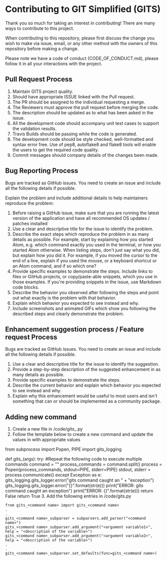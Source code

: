 # Contributing to GIT Simplified (GITS)

Thank you so much for taking an interest in contributing! There are many ways to contribute to this project.

When contributing to this repository, please first discuss the change you wish to make via issue,
email, or any other method with the owners of this repository before making a change.

Please note we have a code of conduct (CODE_OF_CONDUCT.md), please follow it in all your interactions with the project.

## Pull Request Process

1. Maintain GITS project quality.
2. Should have appropriate ISSUE linked with the Pull request.
3. The PR should be assigned to the individual requesting a merge.
4. The Reviewers must approve the pull request before merging the code.
5. The description should be updated as to what has been asked in the issue.
6. All the development code should accompany unit test cases to support the validation results.
7. Travis Builds should be passing while the code is generated.
8. The development code should be style checked, well-formatted and syntax error free. Use of pep8, autoflake8 and flake8 tools will enable the users to get the required code quality.
9. Commit messages should company details of the changes been made.

## Bug Reporting Process

Bugs are tracked as GitHub issues. You need to create an issue and include all the following details if possible.

Explain the problem and include additional details to help maintainers reproduce the problem:

1. Before raising a GitHub issue, make sure that you are running the latest version of the application and have all recommended OS updates / patches installed
2. Use a clear and descriptive title for the issue to identify the problem.
3. Describe the exact steps which reproduce the problem in as many details as possible. For example, start by explaining how you started Atom, e.g. which command exactly you used in the terminal, or how you started Atom otherwise. When listing steps, don't just say what you did, but explain how you did it. For example, if you moved the cursor to the end of a line, explain if you used the mouse, or a keyboard shortcut or an Atom command, and if so which one?
4. Provide specific examples to demonstrate the steps. Include links to files or GitHub projects, or copy/paste-able snippets, which you use in those examples. If you're providing snippets in the issue, use Markdown code blocks.
5. Describe the behavior you observed after following the steps and point out what exactly is the problem with that behavior.
6. Explain which behavior you expected to see instead and why.
7. Include screenshots and animated GIFs which show you following the described steps and clearly demonstrate the problem.


## Enhancement suggestion process / Feature request Process

Bugs are tracked as GitHub issues. You need to create an issue and include all the following details if possible.

1. Use a clear and descriptive title for the issue to identify the suggestion.
2. Provide a step-by-step description of the suggested enhancement in as many details as possible.
3. Provide specific examples to demonstrate the steps.
4. Describe the current behavior and explain which behavior you expected to see instead and why.
5. Explain why this enhancement would be useful to most users and isn't something that can or should be implemented as a community package.

## Adding new command

1. Create a new file in <PROJECT HOME>/code/gits_<command name>.py
2. Follow the template below to create a new command and update the values in
  <text> with appropriate values

from subprocess import Popen, PIPE
import gits_logging

def gits_<command name>(args):
    try:
        #Repeat the following code to execute multiple commands
        command = "<command to be executed>"
        process_commands = command.split()
        process = Popen(process_commands, stdout=PIPE, stderr=PIPE)
        stdout, stderr = process.communicate()
    except Exception as e:
        gits_logging.gits_logger.error("gits <command name> command caught an "
            + "exception")
        gits_logging.gits_logger.error("{}".format(str(e)))
        print("ERROR: gits <command name> command caught an exception")
        print("ERROR: {}".format(str(e)))
        return False
    return True
3. Add the following entries in <PROJECT HOME>/code/gits.py

    from gits_<command name> import gits_<command name>
    .
    .
    gits_<command name>_subparser = subparsers.add_parser("<command name>")
    gits_<command name>_subparser.add_argument("<argument variable1>", help = "<description of the variable>")
    gits_<command name>_subparser.add_argument("<argument variable2>", help = "<description of the variable>")
    .
    .
    gits_<command name>_subparser.set_defaults(func=gits_<command name>)
